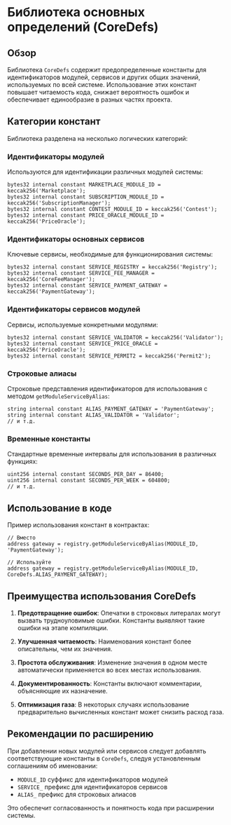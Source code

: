# Библиотека основных определений (CoreDefs)

## Обзор

Библиотека `CoreDefs` содержит предопределенные константы для идентификаторов модулей, сервисов и других общих значений, используемых по всей системе. Использование этих констант повышает читаемость кода, снижает вероятность ошибок и обеспечивает единообразие в разных частях проекта.

## Категории констант

Библиотека разделена на несколько логических категорий:

### Идентификаторы модулей

Используются для идентификации различных модулей системы:

```solidity
bytes32 internal constant MARKETPLACE_MODULE_ID = keccak256('Marketplace');
bytes32 internal constant SUBSCRIPTION_MODULE_ID = keccak256('SubscriptionManager');
bytes32 internal constant CONTEST_MODULE_ID = keccak256('Contest');
bytes32 internal constant PRICE_ORACLE_MODULE_ID = keccak256('PriceOracle');
```

### Идентификаторы основных сервисов

Ключевые сервисы, необходимые для функционирования системы:

```solidity
bytes32 internal constant SERVICE_REGISTRY = keccak256('Registry');
bytes32 internal constant SERVICE_FEE_MANAGER = keccak256('CoreFeeManager');
bytes32 internal constant SERVICE_PAYMENT_GATEWAY = keccak256('PaymentGateway');
```

### Идентификаторы сервисов модулей

Сервисы, используемые конкретными модулями:

```solidity
bytes32 internal constant SERVICE_VALIDATOR = keccak256('Validator');
bytes32 internal constant SERVICE_PRICE_ORACLE = keccak256('PriceOracle');
bytes32 internal constant SERVICE_PERMIT2 = keccak256('Permit2');
```

### Строковые алиасы

Строковые представления идентификаторов для использования с методом `getModuleServiceByAlias`:

```solidity
string internal constant ALIAS_PAYMENT_GATEWAY = 'PaymentGateway';
string internal constant ALIAS_VALIDATOR = 'Validator';
// и т.д.
```

### Временные константы

Стандартные временные интервалы для использования в различных функциях:

```solidity
uint256 internal constant SECONDS_PER_DAY = 86400;
uint256 internal constant SECONDS_PER_WEEK = 604800;
// и т.д.
```

## Использование в коде

Пример использования констант в контрактах:

```solidity
// Вместо
address gateway = registry.getModuleServiceByAlias(MODULE_ID, 'PaymentGateway');

// Используйте
address gateway = registry.getModuleServiceByAlias(MODULE_ID, CoreDefs.ALIAS_PAYMENT_GATEWAY);
```

## Преимущества использования CoreDefs

1. **Предотвращение ошибок**: Опечатки в строковых литералах могут вызвать трудноуловимые ошибки. Константы выявляют такие ошибки на этапе компиляции.

2. **Улучшенная читаемость**: Наименования констант более описательны, чем их значения.

3. **Простота обслуживания**: Изменение значения в одном месте автоматически применяется во всех местах использования.

4. **Документированность**: Константы включают комментарии, объясняющие их назначение.

5. **Оптимизация газа**: В некоторых случаях использование предварительно вычисленных констант может снизить расход газа.

## Рекомендации по расширению

При добавлении новых модулей или сервисов следует добавлять соответствующие константы в `CoreDefs`, следуя установленным соглашениям об именовании:

- `MODULE_ID` суффикс для идентификаторов модулей
- `SERVICE_` префикс для идентификаторов сервисов
- `ALIAS_` префикс для строковых алиасов

Это обеспечит согласованность и понятность кода при расширении системы.
